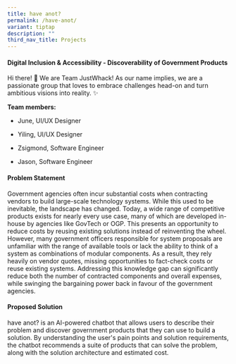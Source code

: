 ```yaml
---
title: have anot?
permalink: /have-anot/
variant: tiptap
description: ""
third_nav_title: Projects
---
```

<h4>Digital Inclusion &amp; Accessibility - Discoverability of Government Products</h4>
<p></p>
<p>Hi there! 👋 We are Team JustWhack! As our name implies, we are a passionate
group that loves to embrace challenges head-on and turn ambitious visions
into reality. ✨</p>
<p><strong>Team members:</strong>
</p>
<ul data-tight="true" class="tight">
<li>
<p>June, UI/UX Designer</p>
</li>
<li>
<p>Yiling, UI/UX Designer</p>
</li>
<li>
<p>Zsigmond, Software Engineer</p>
</li>
<li>
<p>Jason, Software Engineer</p>
</li>
</ul>
<h4>Problem Statement</h4>
<p>Government agencies often incur substantial costs when contracting vendors
to build large-scale technology systems. While this used to be inevitable,
the landscape has changed. Today, a wide range of competitive products
exists for nearly every use case, many of which are developed in-house
by agencies like GovTech or OGP. This presents an opportunity to reduce
costs by reusing existing solutions instead of reinventing the wheel. However,
many government officers responsible for system proposals are unfamiliar
with the range of available tools or lack the ability to think of a system
as combinations of modular components. As a result, they rely heavily on
vendor quotes, missing opportunities to fact-check costs or reuse existing
systems. Addressing this knowledge gap can significantly reduce both the
number of contracted components and overall expenses, while swinging the
bargaining power back in favour of the government agencies.</p>
<h4>Proposed Solution</h4>
<p>have anot? is an AI-powered chatbot that allows users to describe their
problem and discover government products that they can use to build a solution.
By understanding the user's pain points and solution requirements, the
chatbot recommends a suite of products that can solve the problem, along
with the solution architecture and estimated cost.</p>
<p></p>